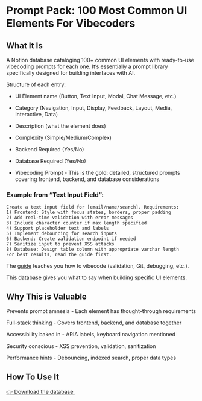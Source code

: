 # Prompt Pack: 100 Most Common UI Elements For Vibecoders

## What It Is
A Notion database cataloging 100+ common UI elements with ready-to-use vibecoding prompts for each one. It’s essentially a prompt library specifically designed for building interfaces with AI.

Structure of each entry:

- UI Element name (Button, Text Input, Modal, Chat Message, etc.)

- Category (Navigation, Input, Display, Feedback, Layout, Media, Interactive, Data)

- Description (what the element does)

- Complexity (Simple/Medium/Complex)

- Backend Required (Yes/No)

- Database Required (Yes/No)

- Vibecoding Prompt - This is the gold: detailed, structured prompts covering frontend, backend, and database considerations

### Example from “Text Input Field”:

```
Create a text input field for [email/name/search]. Requirements:
1) Frontend: Style with focus states, borders, proper padding
2) Add real-time validation with error messages
3) Include character counter if max length specified
4) Support placeholder text and labels
5) Implement debouncing for search inputs
6) Backend: Create validation endpoint if needed
7) Sanitize input to prevent XSS attacks
8) Database: Design table column with appropriate varchar length
For best results, read the guide first.
```

The [guide](https://karozieminski.substack.com/p/vibecoding-tips-the-ultimate-collection) teaches you how to vibecode (validation, Git, debugging, etc.).

This database gives you what to say when building specific UI elements.

## Why This is Valuable
Prevents prompt amnesia - Each element has thought-through requirements

Full-stack thinking - Covers frontend, backend, and database together

Accessibility baked in - ARIA labels, keyboard navigation mentioned

Security conscious - XSS prevention, validation, sanitization

Performance hints - Debouncing, indexed search, proper data types

## How To Use It
[👉 Download the database.](https://karozieminski.substack.com/p/prompt-pack-100-most-common-ui-elements-for-vibecoding)
